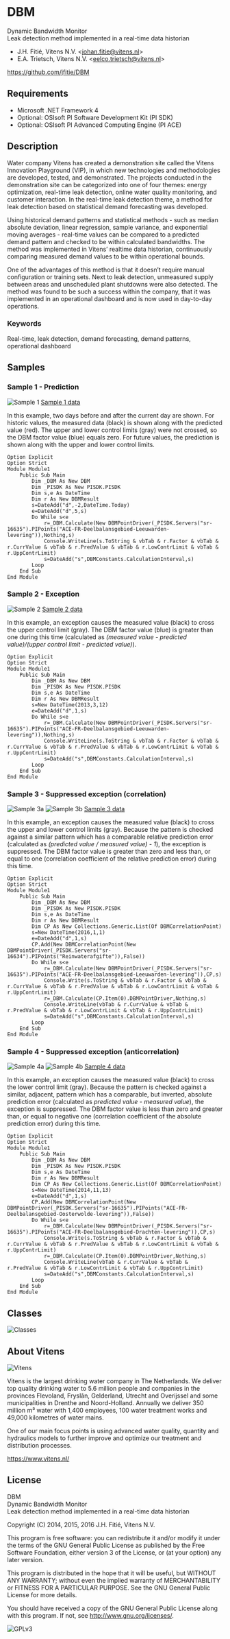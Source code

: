 # DBM
Dynamic Bandwidth Monitor  
Leak detection method implemented in a real-time data historian

* J.H. Fitié, Vitens N.V. <[johan.fitie@vitens.nl](mailto:johan.fitie@vitens.nl)>
* E.A. Trietsch, Vitens N.V. <[eelco.trietsch@vitens.nl](mailto:eelco.trietsch@vitens.nl)>

https://github.com/jfitie/DBM

## Requirements
* Microsoft .NET Framework 4
* Optional: OSIsoft PI Software Development Kit (PI SDK)
* Optional: OSIsoft PI Advanced Computing Engine (PI ACE)

## Description
Water company Vitens has created a demonstration site called the Vitens Innovation Playground (VIP), in which new technologies and methodologies are developed, tested, and demonstrated. The projects conducted in the demonstration site can be categorized into one of four themes: energy optimization, real-time leak detection, online water quality monitoring, and customer interaction. In the real-time leak detection theme, a method for leak detection based on statistical demand forecasting was developed.

Using historical demand patterns and statistical methods - such as median absolute deviation, linear regression, sample variance, and exponential moving averages - real-time values can be compared to a predicted demand pattern and checked to be within calculated bandwidths. The method was implemented in Vitens’ realtime data historian, continuously comparing measured demand values to be within operational bounds.

One of the advantages of this method is that it doesn’t require manual configuration or training sets. Next to leak detection, unmeasured supply between areas and unscheduled plant shutdowns were also detected. The method was found to be such a success within the company, that it was implemented in an operational dashboard and is now used in day-to-day operations.

### Keywords
Real-time, leak detection, demand forecasting, demand patterns, operational dashboard

## Samples

### Sample 1 - Prediction
![Sample 1](docs/sample1.png)
[Sample 1 data](docs/sample1.csv)

In this example, two days before and after the current day are shown. For historic values, the measured data (black) is shown along with the predicted value (red). The upper and lower control limits (gray) were not crossed, so the DBM factor value (blue) equals zero. For future values, the prediction is shown along with the upper and lower control limits.

```
Option Explicit
Option Strict
Module Module1
    Public Sub Main
        Dim _DBM As New DBM
        Dim _PISDK As New PISDK.PISDK
        Dim s,e As DateTime
        Dim r As New DBMResult
        s=DateAdd("d",-2,DateTime.Today)
        e=DateAdd("d",5,s)
        Do While s<e
            r=_DBM.Calculate(New DBMPointDriver(_PISDK.Servers("sr-16635").PIPoints("ACE-FR-Deelbalansgebied-Leeuwarden-levering")),Nothing,s)
            Console.WriteLine(s.ToString & vbTab & r.Factor & vbTab & r.CurrValue & vbTab & r.PredValue & vbTab & r.LowContrLimit & vbTab & r.UppContrLimit)
            s=DateAdd("s",DBMConstants.CalculationInterval,s)
        Loop
    End Sub
End Module
```

### Sample 2 - Exception
![Sample 2](docs/sample2.png)
[Sample 2 data](docs/sample2.csv)

In this example, an exception causes the measured value (black) to cross the upper control limit (gray). The DBM factor value (blue) is greater than one during this time (calculated as _(measured value - predicted value)/(upper control limit - predicted value)_).

```
Option Explicit
Option Strict
Module Module1
    Public Sub Main
        Dim _DBM As New DBM
        Dim _PISDK As New PISDK.PISDK
        Dim s,e As DateTime
        Dim r As New DBMResult
        s=New DateTime(2013,3,12)
        e=DateAdd("d",1,s)
        Do While s<e
            r=_DBM.Calculate(New DBMPointDriver(_PISDK.Servers("sr-16635").PIPoints("ACE-FR-Deelbalansgebied-Leeuwarden-levering")),Nothing,s)
            Console.WriteLine(s.ToString & vbTab & r.Factor & vbTab & r.CurrValue & vbTab & r.PredValue & vbTab & r.LowContrLimit & vbTab & r.UppContrLimit)
            s=DateAdd("s",DBMConstants.CalculationInterval,s)
        Loop
    End Sub
End Module
```

### Sample 3 - Suppressed exception (correlation)
![Sample 3a](docs/sample3a.png)
![Sample 3b](docs/sample3b.png)
[Sample 3 data](docs/sample3.csv)

In this example, an exception causes the measured value (black) to cross the upper and lower control limits (gray). Because the pattern is checked against a similar pattern which has a comparable relative prediction error (calculated as _(predicted value / measured value) - 1_), the exception is suppressed. The DBM factor value is greater than zero and less than, or equal to one (correlation coefficient of the relative prediction error) during this time.

```
Option Explicit
Option Strict
Module Module1
    Public Sub Main
        Dim _DBM As New DBM
        Dim _PISDK As New PISDK.PISDK
        Dim s,e As DateTime
        Dim r As New DBMResult
        Dim CP As New Collections.Generic.List(Of DBMCorrelationPoint)
        s=New DateTime(2016,1,1)
        e=DateAdd("d",1,s)
        CP.Add(New DBMCorrelationPoint(New DBMPointDriver(_PISDK.Servers("sr-16634").PIPoints("Reinwaterafgifte")),False))
        Do While s<e
            r=_DBM.Calculate(New DBMPointDriver(_PISDK.Servers("sr-16635").PIPoints("ACE-FR-Deelbalansgebied-Leeuwarden-levering")),CP,s)
            Console.Write(s.ToString & vbTab & r.Factor & vbTab & r.CurrValue & vbTab & r.PredValue & vbTab & r.LowContrLimit & vbTab & r.UppContrLimit)
            r=_DBM.Calculate(CP.Item(0).DBMPointDriver,Nothing,s)
            Console.WriteLine(vbTab & r.CurrValue & vbTab & r.PredValue & vbTab & r.LowContrLimit & vbTab & r.UppContrLimit)
            s=DateAdd("s",DBMConstants.CalculationInterval,s)
        Loop
    End Sub
End Module
```

### Sample 4 - Suppressed exception (anticorrelation)
![Sample 4a](docs/sample4a.png)
![Sample 4b](docs/sample4b.png)
[Sample 4 data](docs/sample4.csv)

In this example, an exception causes the measured value (black) to cross the lower control limit (gray). Because the pattern is checked against a similar, adjacent, pattern which has a comparable, but inverted, absolute prediction error (calculated as _predicted value - measured value_), the exception is suppressed. The DBM factor value is less than zero and greater than, or equal to negative one (correlation coefficient of the absolute prediction error) during this time.

```
Option Explicit
Option Strict
Module Module1
    Public Sub Main
        Dim _DBM As New DBM
        Dim _PISDK As New PISDK.PISDK
        Dim s,e As DateTime
        Dim r As New DBMResult
        Dim CP As New Collections.Generic.List(Of DBMCorrelationPoint)
        s=New DateTime(2014,11,13)
        e=DateAdd("d",1,s)
        CP.Add(New DBMCorrelationPoint(New DBMPointDriver(_PISDK.Servers("sr-16635").PIPoints("ACE-FR-Deelbalansgebied-Oosterwolde-levering")),False))
        Do While s<e
            r=_DBM.Calculate(New DBMPointDriver(_PISDK.Servers("sr-16635").PIPoints("ACE-FR-Deelbalansgebied-Drachten-levering")),CP,s)
            Console.Write(s.ToString & vbTab & r.Factor & vbTab & r.CurrValue & vbTab & r.PredValue & vbTab & r.LowContrLimit & vbTab & r.UppContrLimit)
            r=_DBM.Calculate(CP.Item(0).DBMPointDriver,Nothing,s)
            Console.WriteLine(vbTab & r.CurrValue & vbTab & r.PredValue & vbTab & r.LowContrLimit & vbTab & r.UppContrLimit)
            s=DateAdd("s",DBMConstants.CalculationInterval,s)
        Loop
    End Sub
End Module
```

## Classes
![Classes](docs/dbmclasses.png)

## About Vitens
![Vitens](docs/vitens.png)

Vitens is the largest drinking water company in The Netherlands. We deliver top quality drinking water to 5.6 million people and companies in the provinces Flevoland, Fryslân, Gelderland, Utrecht and Overijssel and some municipalities in Drenthe and Noord-Holland. Annually we deliver 350 million m³ water with 1,400 employees, 100 water treatment works and 49,000 kilometres of water mains.

One of our main focus points is using advanced water quality, quantity and hydraulics models to further improve and optimize our treatment and distribution processes.

https://www.vitens.nl/

## License
DBM  
Dynamic Bandwidth Monitor  
Leak detection method implemented in a real-time data historian

Copyright (C) 2014, 2015, 2016 J.H. Fitié, Vitens N.V.

This program is free software: you can redistribute it and/or modify it under the terms of the GNU General Public License as published by the Free Software Foundation, either version 3 of the License, or (at your option) any later version.

This program is distributed in the hope that it will be useful, but WITHOUT ANY WARRANTY; without even the implied warranty of MERCHANTABILITY or FITNESS FOR A PARTICULAR PURPOSE.  See the GNU General Public License for more details.

You should have received a copy of the GNU General Public License along with this program.  If not, see <http://www.gnu.org/licenses/>.

![GPLv3](docs/gplv3.png)
